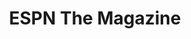 ---
collection_archive: true
collection_awards: []
collection_category:
  - Sports + Athletes
  - Editorial
  - Studio 
  - Humor
  - Portraits
  - Color
collection_content: 
collection_cover: https://d1sf55qlb7p6hz.cloudfront.net/espn_mlb_covers-5.jpg
collection_cover_mobile: https://d1sf55qlb7p6hz.cloudfront.net/verticalcovers-36.jpg
collection_description: >-
  Cover story celebrating the personalities of both players and coaches in Major
  League Baseball.
collection_description_alignment: center
collection_exhibition: []
collection_filter: Commissioned + Stock
collection_hidden: false
collection_meta: MLB Preview
collection_press: []
collection_preview:
  - https://d1sf55qlb7p6hz.cloudfront.net/espn_mlb_covers-3.jpg
  - https://d1sf55qlb7p6hz.cloudfront.net/espn_mlb_covers-4.jpg
  - https://d1sf55qlb7p6hz.cloudfront.net/espn_mlb_covers-5.jpg
  - https://d1sf55qlb7p6hz.cloudfront.net/espn_mlb_covers-1.jpg
  - https://d1sf55qlb7p6hz.cloudfront.net/espn_mlb_covers-2.jpg
cover_image: https://d1sf55qlb7p6hz.cloudfront.net/social-26.jpg
date: 
hide_footer: true
layout: blocks
logo: 
navigation_theme: white
px_extra: true
slug: personalities-of-the-mlb
theme_color: ADCCFF
theme_color_all_works: 67E170
title: ESPN The Magazine
seo:
  meta_description: >-
    Jesse Rieser photographs the biggest names in Baseball for the cover of
    ESPN. Jesse Rieser made these fun portraits at Spring Training in Phoenix,
    Arizona. 
collection_layout_builder:
  - _bookshop_name: collections/media-row
    row_alignment: between
  - _bookshop_name: collections/media-element 
    color: F6F0EA
    image: https://d1sf55qlb7p6hz.cloudfront.net/espn_mlb-2.jpg
    margin_left: 10
    margin_right: 0
    margin_y: 100
    width: 30
  - _bookshop_name: collections/media-element 
    color: F1EAEA
    image: https://d1sf55qlb7p6hz.cloudfront.net/espn_mlb-3.jpg
    margin_left: 0
    margin_right: 10
    margin_y: 500
    width: 40
  - _bookshop_name: collections/media-row
    row_alignment: between
  - _bookshop_name: collections/media-element 
    color: E4F1F3
    image: https://d1sf55qlb7p6hz.cloudfront.net/espn_mlb-4.jpg
    margin_left: 35
    margin_y: 300
    width: 20
  - _bookshop_name: collections/media-element 
    color: F2E1E1
    image: https://d1sf55qlb7p6hz.cloudfront.net/espn_mlb-5.jpg
    margin_left: 0
    margin_right: 5
    margin_y: 100
    width: 33
  - _bookshop_name: collections/media-row
    row_alignment: between
  - _bookshop_name: collections/media-element 
    color: F2BAB6
    image: https://d1sf55qlb7p6hz.cloudfront.net/espn_mlb-6.jpg
    margin_left: 5
    margin_right: 0
    margin_y: 50
    width: 40
  - _bookshop_name: collections/media-element 
    color: E2ECFC
    image: https://d1sf55qlb7p6hz.cloudfront.net/espn_mlb-7.jpg
    margin_left: 0
    margin_right: 20
    margin_y: 200
    width: 30
  - _bookshop_name: collections/media-row
    row_alignment: between
  - _bookshop_name: collections/media-element 
    color: E9E8F2
    image: https://d1sf55qlb7p6hz.cloudfront.net/espn_mlb-8.jpg
    margin_left: 30
    margin_right: 0
    margin_y: 100
    width: 25
  - _bookshop_name: collections/media-element 
    color: F9F6DB
    image: https://d1sf55qlb7p6hz.cloudfront.net/espn_mlb-9.jpg
    margin_left: 0
    margin_right: 5
    margin_y: 200
    width: 33
  - _bookshop_name: collections/media-row
    row_alignment: between
  - _bookshop_name: collections/media-element 
    color: D9E6F4
    image: https://d1sf55qlb7p6hz.cloudfront.net/espn_mlb-10.jpg
    margin_left: 35
    margin_right: 0
    margin_y: 100
    width: 40
  - _bookshop_name: collections/media-row
    row_alignment: between
  - _bookshop_name: collections/media-element 
    color: E6F2E2
    image: https://d1sf55qlb7p6hz.cloudfront.net/espn_mlb-11.jpg
    margin_left: 20
    margin_y: 100
    width: 30
  - _bookshop_name: collections/media-element 
    color: F7ECEC
    image: https://d1sf55qlb7p6hz.cloudfront.net/espn_mlb-12.jpg
    margin_left: 0
    margin_right: 15
    margin_y: 100
    width: 30
  - _bookshop_name: collections/media-row
    row_alignment: between
  - _bookshop_name: collections/media-element 
    color: F2EEE6
    image: https://d1sf55qlb7p6hz.cloudfront.net/espn_mlb-13.jpg
    margin_left: 5
    margin_right: 0
    margin_y: 100
    width: 40
  - _bookshop_name: collections/media-row
    row_alignment: between
  - _bookshop_name: collections/media-element 
    color: DDE5F2
    image: https://d1sf55qlb7p6hz.cloudfront.net/espn_mlb-14.jpg
    margin_left: 25
    margin_y: 100
    width: 45
  - _bookshop_name: collections/media-row
    row_alignment: between
  - _bookshop_name: collections/media-element 
    color: E5F2F0
    image: https://d1sf55qlb7p6hz.cloudfront.net/espn_mlb-15.jpg
    margin_left: 15
    margin_right: 0
    margin_y: 100
    width: 25
  - _bookshop_name: collections/media-element 
    color: F2DFDF
    image: https://d1sf55qlb7p6hz.cloudfront.net/espn_mlb-16.jpg
    margin_right: 15
    margin_y: 200
    width: 33
  - _bookshop_name: collections/media-row
    row_alignment: between
  - _bookshop_name: collections/media-element 
    color: F0EEF3
    image: https://d1sf55qlb7p6hz.cloudfront.net/espn_mlb-17.jpg
    margin_left: 25
    margin_right: 0
    margin_y: 100
    width: 50
  - _bookshop_name: collections/media-row
    row_alignment: between
  - _bookshop_name: collections/media-element 
    color: F1EEE0
    image: https://d1sf55qlb7p6hz.cloudfront.net/espn_mlb-18.jpg
    margin_left: 5
    margin_right: 0
    margin_y: 100
    width: 40
  - _bookshop_name: collections/media-element 
    color: E1F0F3
    image: https://d1sf55qlb7p6hz.cloudfront.net/espn_mlb-19.jpg
    margin_left: 0
    margin_right: 20
    margin_y: 700
    width: 30
  - _bookshop_name: collections/media-row
    row_alignment: between
  - _bookshop_name: collections/media-element 
    color: F4E0E0
    image: https://d1sf55qlb7p6hz.cloudfront.net/espn_mlb-20.jpg
    margin_left: 30
    margin_right: 0
    margin_y: 100
    width: 33
  - _bookshop_name: collections/media-row
    row_alignment: between
  - _bookshop_name: collections/media-element 
    color: F3DFD1
    image: https://d1sf55qlb7p6hz.cloudfront.net/espn_mlb-21.jpg
    margin_left: 50
    margin_y: 100
    width: 45
  - _bookshop_name: collections/media-row
    row_alignment: between
  - _bookshop_name: collections/media-element 
    color: FEF3D8
    image: https://d1sf55qlb7p6hz.cloudfront.net/espn_mlb-22.jpg
    margin_left: 5
    margin_right: 0
    margin_y: 100
    width: 25
  - _bookshop_name: collections/media-element 
    color: EADEF1
    image: https://d1sf55qlb7p6hz.cloudfront.net/espn_mlb-23.jpg
    margin_left: 0
    margin_right: 45
    margin_y: 200
    width: 20
  - _bookshop_name: collections/media-row
    row_alignment: between
  - _bookshop_name: collections/media-element 
    color: DAEAF8
    image: https://d1sf55qlb7p6hz.cloudfront.net/espn_mlb-24.jpg
    margin_left: 15
    margin_right: 0
    margin_y: 100
    width: 45
  - _bookshop_name: collections/media-element 
    color: F5E3E3
    image: https://d1sf55qlb7p6hz.cloudfront.net/espn_mlb-25.jpg
    margin_right: 10
    margin_y: 400
    width: 20
  - _bookshop_name: collections/media-row
    row_alignment: between
  - _bookshop_name: collections/media-element 
    color: E0F6F2
    image: https://d1sf55qlb7p6hz.cloudfront.net/espn_mlb-26.jpg
    margin_left: 45
    margin_right: 0
    margin_y: 100
    width: 30
  - _bookshop_name: collections/media-row
    row_alignment: between
  - _bookshop_name: collections/media-element 
    color: DBE2F4
    image: https://d1sf55qlb7p6hz.cloudfront.net/espn_mlb-27.jpg
    margin_left: 15
    margin_right: 0
    margin_y: 300
    width: 40
  - _bookshop_name: collections/media-element 
    color: F9DDDE
    image: https://d1sf55qlb7p6hz.cloudfront.net/espn_mlb-28.jpg
    margin_left: 0
    margin_right: 15
    margin_y: 100
    width: 20
  - _bookshop_name: collections/media-row
    row_alignment: between
  - _bookshop_name: collections/media-element 
    color: EBFBFF
    image: https://d1sf55qlb7p6hz.cloudfront.net/espn_mlb-29.jpg
    margin_left: 30
    margin_y: 100
    width: 40
  - _bookshop_name: collections/media-element 
    color: EDF0F2
    image: https://d1sf55qlb7p6hz.cloudfront.net/espn_mlb-1.jpg
    margin_left: 40
    margin_right: 0
    margin_y: 200
    width: 20
  - _bookshop_name: collections/media-row-end
---